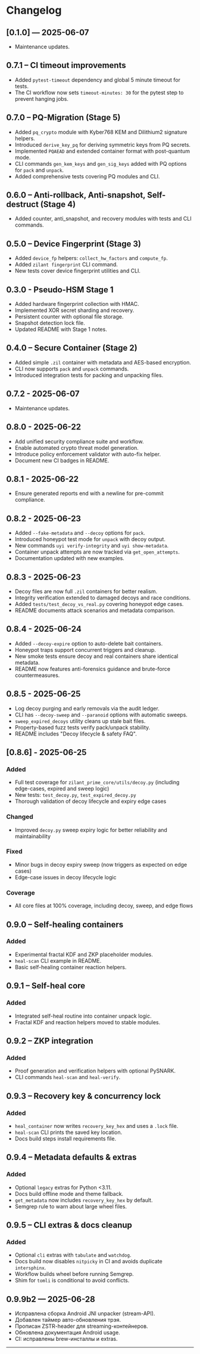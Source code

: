 # Changelog
## [0.1.0] — 2025-06-07
- Maintenance updates.

## 0.7.1 – CI timeout improvements
- Added `pytest-timeout` dependency and global 5 minute timeout for tests.
- The CI workflow now sets `timeout-minutes: 30` for the pytest step to
  prevent hanging jobs.

## 0.7.0 – PQ-Migration (Stage 5)
- Added `pq_crypto` module with Kyber768 KEM and Dilithium2 signature helpers.
- Introduced `derive_key_pq` for deriving symmetric keys from PQ secrets.
- Implemented `PQAEAD` and extended container format with post-quantum mode.
- CLI commands `gen_kem_keys` and `gen_sig_keys` added with PQ options for `pack` and `unpack`.
- Added comprehensive tests covering PQ modules and CLI.
## 0.6.0 – Anti-rollback, Anti-snapshot, Self-destruct (Stage 4)
- Added counter, anti_snapshot, and recovery modules with tests and CLI commands.


## 0.5.0 – Device Fingerprint (Stage 3)
- Added `device_fp` helpers: `collect_hw_factors` and `compute_fp`.
- Added `zilant fingerprint` CLI command.
- New tests cover device fingerprint utilities and CLI.

## 0.3.0 - Pseudo-HSM Stage 1
- Added hardware fingerprint collection with HMAC.
- Implemented XOR secret sharding and recovery.
- Persistent counter with optional file storage.
- Snapshot detection lock file.
- Updated README with Stage 1 notes.

## 0.4.0 – Secure Container (Stage 2)
- Added simple `.zil` container with metadata and AES-based encryption.
- CLI now supports `pack` and `unpack` commands.
- Introduced integration tests for packing and unpacking files.
## 0.7.2 - 2025-06-07
- Maintenance updates.

## 0.8.0 - 2025-06-22
- Add unified security compliance suite and workflow.
- Enable automated crypto threat model generation.
- Introduce policy enforcement validator with auto-fix helper.
- Document new CI badges in README.
## 0.8.1 - 2025-06-22
- Ensure generated reports end with a newline for pre-commit compliance.

## 0.8.2 - 2025-06-23
- Added `--fake-metadata` and `--decoy` options for `pack`.
- Introduced honeypot test mode for `unpack` with decoy output.
- New commands `uyi verify-integrity` and `uyi show-metadata`.
- Container unpack attempts are now tracked via `get_open_attempts`.
- Documentation updated with new examples.

## 0.8.3 - 2025-06-23
- Decoy files are now full `.zil` containers for better realism.
- Integrity verification extended to damaged decoys and race conditions.
- Added `tests/test_decoy_vs_real.py` covering honeypot edge cases.
- README documents attack scenarios and metadata comparison.

## 0.8.4 - 2025-06-24
- Added `--decoy-expire` option to auto-delete bait containers.
- Honeypot traps support concurrent triggers and cleanup.
- New smoke tests ensure decoy and real containers share identical metadata.
- README now features anti-forensics guidance and brute-force countermeasures.

## 0.8.5 - 2025-06-25
- Log decoy purging and early removals via the audit ledger.
- CLI has `--decoy-sweep` and `--paranoid` options with automatic sweeps.
- `sweep_expired_decoys` utility cleans up stale bait files.
- Property-based fuzz tests verify pack/unpack stability.
- README includes "Decoy lifecycle & safety FAQ".

## [0.8.6] - 2025-06-25

### Added
- Full test coverage for `zilant_prime_core/utils/decoy.py` (including edge-cases, expired and sweep logic)
- New tests: `test_decoy.py`, `test_expired_decoy.py`
- Thorough validation of decoy lifecycle and expiry edge cases

### Changed
- Improved `decoy.py` sweep expiry logic for better reliability and maintainability

### Fixed
- Minor bugs in decoy expiry sweep (now triggers as expected on edge cases)
- Edge-case issues in decoy lifecycle logic

### Coverage
- All core files at 100% coverage, including decoy, sweep, and edge flows

## 0.9.0 – Self-healing containers

### Added
- Experimental fractal KDF and ZKP placeholder modules.
- `heal-scan` CLI example in README.
- Basic self-healing container reaction helpers.

## 0.9.1 – Self-heal core

### Added
- Integrated self-heal routine into container unpack logic.
- Fractal KDF and reaction helpers moved to stable modules.

## 0.9.2 – ZKP integration

### Added
- Proof generation and verification helpers with optional PySNARK.
- CLI commands `heal-scan` and `heal-verify`.

## 0.9.3 – Recovery key & concurrency lock

### Added
- `heal_container` now writes `recovery_key_hex` and uses a `.lock` file.
- `heal-scan` CLI prints the saved key location.
- Docs build steps install requirements file.

## 0.9.4 – Metadata defaults & extras

### Added
- Optional `legacy` extras for Python <3.11.
- Docs build offline mode and theme fallback.
- `get_metadata` now includes `recovery_key_hex` by default.
- Semgrep rule to warn about large wheel files.

## 0.9.5 – CLI extras & docs cleanup

### Added
- Optional `cli` extras with `tabulate` and `watchdog`.
- Docs build now disables `nitpicky` in CI and avoids duplicate `intersphinx`.
- Workflow builds wheel before running Semgrep.
- Shim for `tomli` is conditional to avoid conflicts.

## 0.9.9b2 — 2025-06-28

- Исправлена сборка Android JNI unpacker (stream-API).
- Добавлен таймер авто-обновления трэя.
- Прописан ZSTR-header для streaming-контейнеров.
- Обновлена документация Android usage.
- CI: исправлены brew-инсталлы и extras.

---
